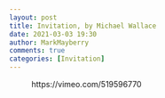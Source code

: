 ```yaml
---
layout: post
title: Invitation, by Michael Wallace
date: 2021-03-03 19:30
author: MarkMayberry
comments: true
categories: [Invitation]
---
```

<!-- wp:embed {"url":"https://vimeo.com/519596770","type":"video","providerNameSlug":"vimeo","responsive":true,"className":"wp-embed-aspect-4-3 wp-has-aspect-ratio"} -->
<figure class="wp-block-embed is-type-video is-provider-vimeo wp-block-embed-vimeo wp-embed-aspect-4-3 wp-has-aspect-ratio"><div class="wp-block-embed__wrapper">
https://vimeo.com/519596770
</div></figure>
<!-- /wp:embed -->
